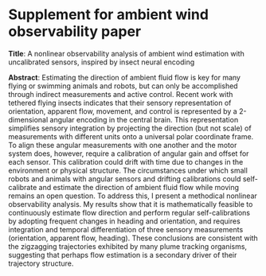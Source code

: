 # Supplement for ambient wind observability paper

<b>Title</b>: A nonlinear observability analysis of ambient wind estimation with uncalibrated sensors, inspired by insect neural encoding

<b>Abstract</b>: Estimating the direction of ambient fluid flow is key for many flying or swimming animals and robots, but can only be accomplished through indirect measurements and active control. Recent work with tethered flying insects indicates that their sensory representation of orientation, apparent flow, movement, and control is represented by a 2-dimensional angular encoding in the central brain. This representation simplifies sensory integration by projecting the direction (but not scale) of measurements with different units onto a universal polar coordinate frame. To align these angular measurements with one another and the motor system does, however, require a calibration of angular gain and offset for each sensor. This calibration could drift with time due to changes in the environment or physical structure. The circumstances under which small robots and animals with angular sensors and drifting calibrations could self-calibrate and estimate the direction of ambient fluid flow while moving remains an open question. To address this, I present a methodical nonlinear observability analysis. My results show that it is mathematically feasible to continuously estimate flow direction and perform regular self-calibrations by adopting frequent changes in heading and orientation, and requires integration and temporal differentiation of three sensory measurements (orientation, apparent flow, heading). These conclusions are consistent with the zigzagging trajectories exhibited by many plume tracking organisms, suggesting that perhaps flow estimation is a secondary driver of their trajectory structure.
